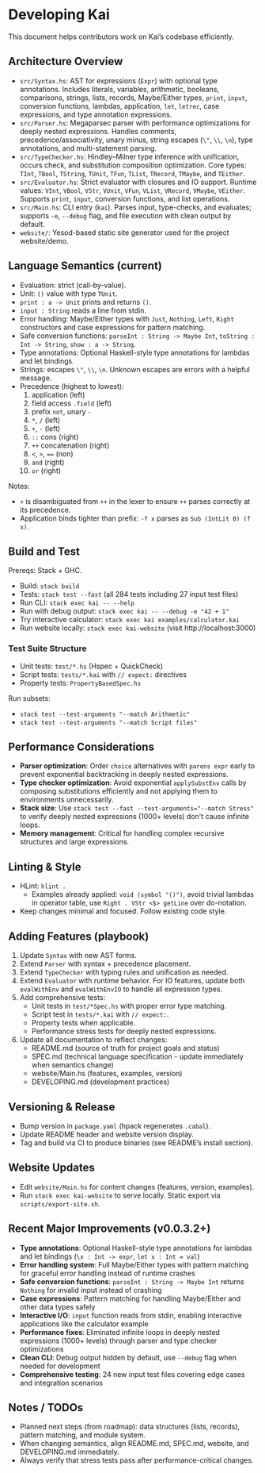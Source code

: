# Developing Kai

This document helps contributors work on Kai’s codebase efficiently.

## Architecture Overview

- `src/Syntax.hs`: AST for expressions (`Expr`) with optional type annotations. Includes literals, variables, arithmetic, booleans, comparisons, strings, lists, records, Maybe/Either types, `print`, `input`, conversion functions, lambdas, application, `let`, `letrec`, case expressions, and type annotation expressions.
- `src/Parser.hs`: Megaparsec parser with performance optimizations for deeply nested expressions. Handles comments, precedence/associativity, unary minus, string escapes (`\"`, `\\`, `\n`), type annotations, and multi-statement parsing.
- `src/TypeChecker.hs`: Hindley–Milner type inference with unification, occurs check, and substitution composition optimization. Core types: `TInt`, `TBool`, `TString`, `TUnit`, `TFun`, `TList`, `TRecord`, `TMaybe`, and `TEither`.
- `src/Evaluator.hs`: Strict evaluator with closures and IO support. Runtime values: `VInt`, `VBool`, `VStr`, `VUnit`, `VFun`, `VList`, `VRecord`, `VMaybe`, `VEither`. Supports `print`, `input`, conversion functions, and list operations.
- `src/Main.hs`: CLI entry (`kai`). Parses input, type-checks, and evaluates; supports `-e`, `--debug` flag, and file execution with clean output by default.
- `website/`: Yesod-based static site generator used for the project website/demo.

## Language Semantics (current)

- Evaluation: strict (call-by-value).
- Unit: `()` value with type `TUnit`.
- `print : a -> Unit` prints and returns `()`.
- `input : String` reads a line from stdin.
- Error handling: Maybe/Either types with `Just`, `Nothing`, `Left`, `Right` constructors and case expressions for pattern matching.
- Safe conversion functions: `parseInt : String -> Maybe Int`, `toString : Int -> String`, `show : a -> String`.
- Type annotations: Optional Haskell-style type annotations for lambdas and let bindings.
- Strings: escapes `\"`, `\\`, `\n`. Unknown escapes are errors with a helpful message.
- Precedence (highest to lowest):
  1) application (left)
  2) field access `.field` (left)
  3) prefix `not`, unary `-`
  4) `*`, `/` (left)
  5) `+`, `-` (left)
  6) `::` cons (right)
  7) `++` concatenation (right)
  8) `<`, `>`, `==` (non)
  9) `and` (right)
  10) `or` (right)

Notes:
- `+` is disambiguated from `++` in the lexer to ensure `++` parses correctly at its precedence.
- Application binds tighter than prefix: `-f x` parses as `Sub (IntLit 0) (f x)`.

## Build and Test

Prereqs: Stack + GHC.

- Build: `stack build`
- Tests: `stack test --fast` (all 284 tests including 27 input test files)
- Run CLI: `stack exec kai -- --help`
- Run with debug output: `stack exec kai -- --debug -e "42 + 1"`
- Try interactive calculator: `stack exec kai examples/calculator.kai`
- Run website locally: `stack exec kai-website` (visit http://localhost:3000)

### Test Suite Structure

- Unit tests: `test/*.hs` (Hspec + QuickCheck)
- Script tests: `tests/*.kai` with `// expect:` directives
- Property tests: `PropertyBasedSpec.hs`

Run subsets:
- `stack test --test-arguments "--match Arithmetic"`
- `stack test --test-arguments "--match Script files"`

## Performance Considerations

- **Parser optimization**: Order `choice` alternatives with `parens expr` early to prevent exponential backtracking in deeply nested expressions.
- **Type checker optimization**: Avoid exponential `applySubstEnv` calls by composing substitutions efficiently and not applying them to environments unnecessarily.
- **Stack size**: Use `stack test --fast --test-arguments="--match Stress"` to verify deeply nested expressions (1000+ levels) don't cause infinite loops.
- **Memory management**: Critical for handling complex recursive structures and large expressions.

## Linting & Style

- HLint: `hlint .`
  - Examples already applied: `void (symbol "()")`, avoid trivial lambdas in operator table, use `Right . VStr <$> getLine` over do-notation.
- Keep changes minimal and focused. Follow existing code style.

## Adding Features (playbook)

1) Update `Syntax` with new AST forms.
2) Extend `Parser` with syntax + precedence placement.
3) Extend `TypeChecker` with typing rules and unification as needed.
4) Extend `Evaluator` with runtime behavior. For IO features, update both `evalWithEnv` and `evalWithEnvIO` to handle all expression types.
5) Add comprehensive tests:
   - Unit tests in `test/*Spec.hs` with proper error type matching.
   - Script test in `tests/*.kai` with `// expect:`.
   - Property tests when applicable.
   - Performance stress tests for deeply nested expressions.
6) Update all documentation to reflect changes:
   - README.md (source of truth for project goals and status)
   - SPEC.md (technical language specification - update immediately when semantics change)
   - website/Main.hs (features, examples, version)
   - DEVELOPING.md (development practices)

## Versioning & Release

- Bump version in `package.yaml` (hpack regenerates `.cabal`).
- Update README header and website version display.
- Tag and build via CI to produce binaries (see README’s install section).

## Website Updates

- Edit `website/Main.hs` for content changes (features, version, examples).
- Run `stack exec kai-website` to serve locally. Static export via `scripts/export-site.sh`.

## Recent Major Improvements (v0.0.3.2+)

- **Type annotations**: Optional Haskell-style type annotations for lambdas and let bindings (`\x : Int -> expr`, `let x : Int = val`)
- **Error handling system**: Full Maybe/Either types with pattern matching for graceful error handling instead of runtime crashes
- **Safe conversion functions**: `parseInt : String -> Maybe Int` returns `Nothing` for invalid input instead of crashing
- **Case expressions**: Pattern matching for handling Maybe/Either and other data types safely
- **Interactive I/O**: `input` function reads from stdin, enabling interactive applications like the calculator example
- **Performance fixes**: Eliminated infinite loops in deeply nested expressions (1000+ levels) through parser and type checker optimizations
- **Clean CLI**: Debug output hidden by default, use `--debug` flag when needed for development
- **Comprehensive testing**: 24 new input test files covering edge cases and integration scenarios

## Notes / TODOs

- Planned next steps (from roadmap): data structures (lists, records), pattern matching, and module system.
- When changing semantics, align README.md, SPEC.md, website, and DEVELOPING.md immediately.
- Always verify that stress tests pass after performance-critical changes.